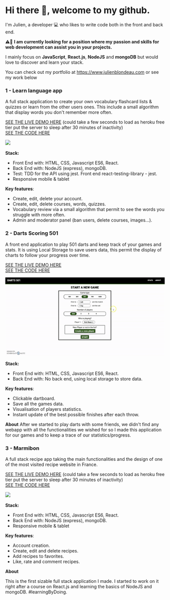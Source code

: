 # Hi there 👋, welcome to my github.

I'm Julien, a developer :computer: who likes to write code both in the front and back end. 

:warning::briefcase: **I am currently looking for a position where my passion and skills for web development can assist you in your projects.**

I mainly focus on **JavaScript**, **React.js**, **NodeJS** and **mongoDB** but would love to discover and learn your stack. 

You can check out my portfolio at https://www.julienblondeau.com or see my work below

### 1 - Learn language app
A full stack application to create your own vocabulary flashcard lists & quizzes or learn from the other users ones. This include a small algorithm that display words you don't remember more often.

<a href="http://learnyourway.herokuapp.com/">SEE THE LIVE DEMO HERE</a> (could take a few seconds to load as heroku free tier put the server to sleep after 30 minutes of inactivity) <br />
<a href="https://github.com/BlondeauJulien/language-app">SEE THE CODE HERE</a>
  
<img src="/images/learnlanguagevideo.gif">

**Stack:** 
* Front End with: HTML, CSS, Javascript ES6, React.
* Back End with: NodeJS (express), mongoDB.
* Test: TDD for the API using jest. Front end react-testing-library - jest.
* Responsive mobile & tablet

**Key features**:
 * Create, edit, delete your account.
 * Create, edit, delete courses, words, quizzes.
 * Vocabulary review via a small algorithm that permit to see the words you struggle with more often.
 * Admin and moderator panel (ban users, delete courses, images...).

### 2 - Darts Scoring 501
A front end application to play 501 darts and keep track of your games and stats. It is using Local Storage to save users data, this permit the display of charts to follow your progress over time.

<a href="https://blondeaujulien.github.io/dart-scoring/">SEE THE LIVE DEMO HERE</a> <br />
<a href="https://github.com/BlondeauJulien/dart-scoring">SEE THE CODE HERE</a>
  
<img src="/images/scoringdartspresentation.gif">

**Stack:** 
* Front End with: HTML, CSS, Javascript ES6, React.
* Back End with: No back end, using local storage to store data.

**Key features**:
 * Clickable dartboard.
 * Save all the games data.
 * Visualisation of players statistics.
 * Instant update of the best possible finishes after each throw.

**About**
After we started to play darts with some friends, we didn't find any webapp with all the functionalities we wished for so I made this application for our games and to keep a trace of our statistics/progress. 

### 3 - Marmibon
A full stack recipe app taking the main functionalities and the design of one of the most visited recipe website in France.

<a href="https://marmibon.herokuapp.com/">SEE THE LIVE DEMO HERE</a> (could take a few seconds to load as heroku free tier put the server to sleep after 30 minutes of inactivity)  <br /> 
<a href="https://github.com/BlondeauJulien/Marmibon-recipe">SEE THE CODE HERE</a>
  
<img src="/images/marmibonpresentation.gif">

**Stack:** 
* Front End with: HTML, CSS, Javascript ES6, React.
* Back End with: NodeJS (express), mongoDB.
* Responsive mobile & tablet

**Key features**:
 * Account creation.
 * Create, edit and delete recipes.
 * Add recipes to favorites.
 * Like, rate and comment recipes.

 **About**

This is the first sizable full stack application I made. I started to work on it right after a course on React.js and learning the basics of NodeJS and mongoDB. #learningByDoing.
